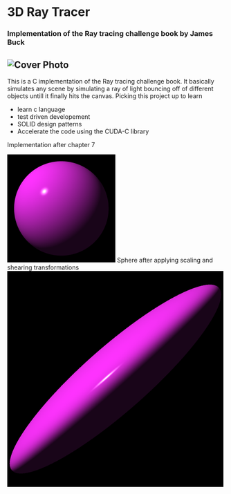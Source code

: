# 3D Ray Tracer 
### Implementation of the Ray tracing challenge book by James Buck
![Cover Photo](https://imgs.search.brave.com/xnFM2mwRtzt7ZILyoZLWoltEAPZ0v2iAk6gDH-WeyU8/rs:fit:860:0:0/g:ce/aHR0cHM6Ly9tLm1l/ZGlhLWFtYXpvbi5j/b20vaW1hZ2VzL1Mv/YXBsdXMtbWVkaWEv/dmMvODRhNzFlMTAt/NTA0YS00MTcyLWJl/ZGYtMjM0MTEwZDFh/MTk3Ll9DUjAsNDE5/LDIyNTAsMjI1MF9Q/VDBfU1gzMDBfXy5q/cGc)
---- 

This is a C implementation of the Ray tracing challenge book. It basically simulates any scene by simulating a ray of light bouncing off of different objects untill it finally hits the canvas. 
Picking this project up to learn 
- learn c language
- test driven developement
- SOLID design patterns
- Accelerate the code using the CUDA-C library

Implementation after chapter 7
<!-- ![Sphere](ray_tracer/pngs/sphere.png =250x250) -->
<img src="ray_tracer/pngs/sphere.png" width="250">
Sphere after applying scaling and shearing transformations
<!-- ![Transformed Sphere](ray_tracer/pngs/sphere_transformed.png) -->
<img src="ray_tracer/pngs/sphere_transformed.png" width="500">
